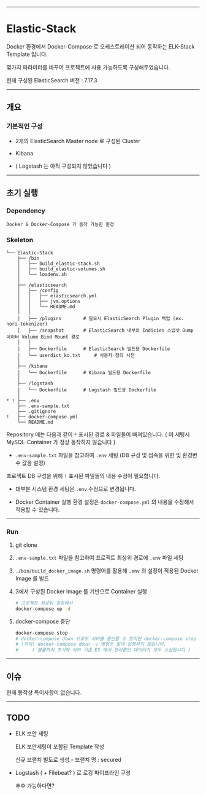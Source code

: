 
---

# Elastic-Stack

Docker 환경에서 Docker-Compose 로 오케스트레이션 되어 동작하는 ELK-Stack Template 입니다.

몇가지 파라미터를 바꾸어 프로젝트에 사용 가능하도록 구성해두었습니다.

현재 구성된 ElasticSearch 버전 : 7.17.3

---

## 개요

### 기본적인 구성

- 2개의 ElasticSearch Master node 로 구성된 Cluster

- Kibana

- ( Logstash 는 아직 구성되지 않았습니다 )

---

## 초기 실행

### Dependency

```text
Docker & Docker-Compose 가 동작 가능한 환경
```

### Skeleton

```
└── Elastic-Stack
    ├── /bin
    │   ├── build_elastic-stack.sh
    │   ├── build_elastic-volumes.sh
    │   └── loadenv.sh
    │
    ├── /elasticsearch
    │   ├── /config
    │   │   ├── elasticsearch.yml
    │   │   ├── jvm.options
    │   │   └── README.md
    │   │
    │   ├── /plugins        # 필요시 ElasticSearch Plugin 백업 (ex. nori-tokenizer)
    │   ├── /snapshot       # ElasticSearch 내부의 Indicies 스냅샷 Dump 데이터 Volume Bind Mount 경로
    │   │
    │   ├── Dockerfile      # ElasticSearch 빌드용 Dockerfile
    │   └── userdict_ko.txt     # 사용자 정의 사전
    │
    ├── /kibana
    │   └── Dockerfile      # Kibana 빌드용 Dockerfile
    │
    ├── /logstash
    │   └── Dockerfile      # Logstash 빌드용 Dockerfile
    │
* ! ├── .env
    ├── .env-sample.txt
    ├── .gitignore
!   ├── docker-compose.yml
    └── README.md
```

Repository 에는 다음과 같이 `*` 표시된 경로 & 파일들이 빠져있습니다.
( 미 세팅시 MySQL-Container 가 정상 동작하지 않습니다 )
- `.env-sample.txt` 파일을 참고하여 `.env` 세팅 (DB 구성 및 접속을 위한 및 환경변수 값을 설정)

프로젝트 DB 구성을 위해 `!` 표시된 파일들의 내용 수정이 필요합니다.
- 대부분 시스템 환경 세팅은 `.env` 수정으로 변경됩니다.

- Docker Container 실행 환경 설정은 `docker-compose.yml` 의 내용을 수정해서 적용할 수 있습니다.

---

### Run

1. git clone
   
2. `.env-sample.txt` 파일을 참고하여 프로젝트 최상위 경로에 `.env` 파일 세팅

3. `./bin/build_docker_image.sh` 명령어를 활용해 `.env` 의 설정이 적용된 Docker Image 를 빌드

4. 3에서 구성된 Docker Image 를 기반으로 Container 실행
   
   ```bash
   # 프로젝트 최상위 경로에서
   docker-compose up -d
   ```
   
5. docker-compose 중단

   ```bash
   docker-compose stop
   # docker-compose down 으로도 서버를 중단할 수 있지만 docker-compose stop 으로 중지하는 것을 권장합니다.
   # !주의! docker-compose down -v 명령은 절대 실행하지 않습니다.
   #     ( 볼륨까지 초기화 되어 기존 ES 에서 관리중인 데이터가 모두 소실됩니다 )
   ```

---

## 이슈

현재 동작상 특이사항이 없습니다.

---

## TODO

- ELK 보안 세팅

  ELK 보안세팅이 포함된 Template 작성

  신규 브랜치 별도로 생성 - 브랜치 명 : secured


+ Logstash ( + Filebeat? ) 로 로깅 파이프라인 구성

  추후 가능하다면?
  